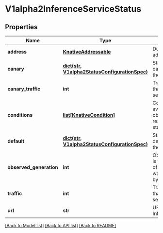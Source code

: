 # V1alpha2InferenceServiceStatus

## Properties
Name | Type | Description | Notes
------------ | ------------- | ------------- | -------------
**address** | [**KnativeAddressable**](KnativeAddressable.md) | Ducktype for addressable | [optional] 
**canary** | [**dict(str, V1alpha2StatusConfigurationSpec)**](V1alpha2StatusConfigurationSpec.md) | Statuses for the canary endpoints of the InferenceService | [optional] 
**canary_traffic** | **int** | Traffic percentage that goes to canary services | [optional] 
**conditions** | [**list[KnativeCondition]**](KnativeCondition.md) | Conditions the latest available observations of a resource&#39;s current state. | [optional] 
**default** | [**dict(str, V1alpha2StatusConfigurationSpec)**](V1alpha2StatusConfigurationSpec.md) | Statuses for the default endpoints of the InferenceService | [optional] 
**observed_generation** | **int** | ObservedGeneration is the &#39;Generation&#39; of the Service that was last processed by the controller. | [optional] 
**traffic** | **int** | Traffic percentage that goes to default services | [optional] 
**url** | **str** | URL of the InferenceService | [optional] 

[[Back to Model list]](../README.md#documentation-for-models) [[Back to API list]](../README.md#documentation-for-api-endpoints) [[Back to README]](../README.md)


